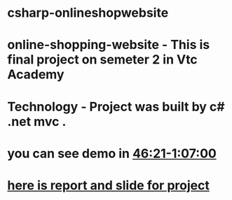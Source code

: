 # csharp-onlineshopwebsite
# online-shopping-website - This is final project on semeter 2 in Vtc Academy 
# Technology - Project was built by c# .net mvc . 
# you can see demo in [46:21-1:07:00](https://youtu.be/QvqOKZ8BmBI) 
# [here is report and slide for project](https://github.com/ngonngay/csharp-onlineshopwebsite/tree/main/document)
